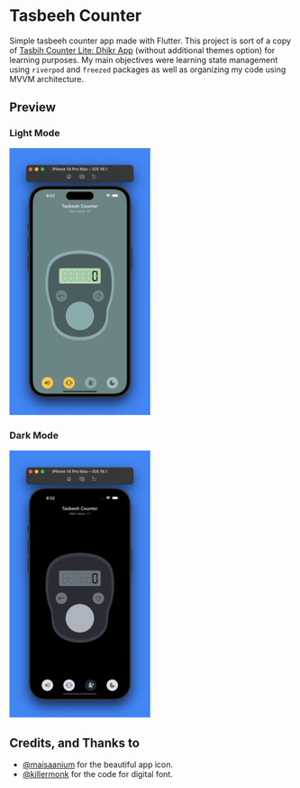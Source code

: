 # Tasbeeh Counter

Simple tasbeeh counter app made with Flutter. This project is sort of a copy of [Tasbih Counter Lite: Dhikr App](https://play.google.com/store/apps/details?id=com.sevapp.tasbih_counter_lite_zikir&hl=en&gl=US) (without additional themes option) for learning purposes. My main objectives were learning state management using `riverpod` and `freezed` packages as well as organizing my code using MVVM architecture.

## Preview

### Light Mode

<img src=".github/tasbeeh_counter_light.jpeg" width="250">

### Dark Mode

<img src=".github/tasbeeh_counter_dark.jpeg" width="250">

## Credits, and Thanks to

- [@maisaanium](https://www.instagram.com/maisaanium/?hl=en) for the beautiful app icon.
- [@killermonk](https://github.com/killermonk) for the code for digital font.

